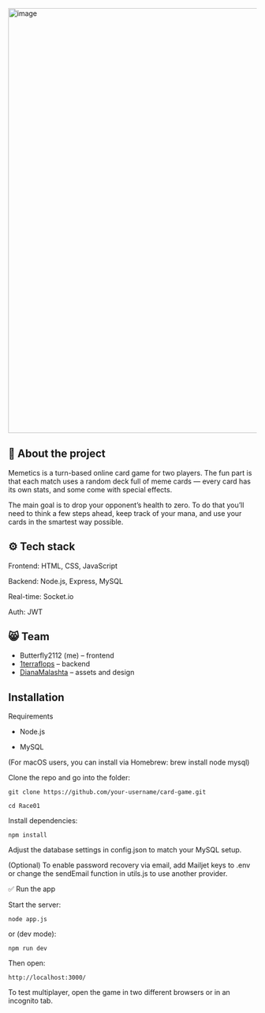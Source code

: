 
<img width="1907" height="859" alt="image" src="https://github.com/user-attachments/assets/d3c33f66-e878-45ad-9f7d-0c0a0a672982" />

💜 About the project
---
Memetics is a turn-based online card game for two players. The fun part is that each match uses a random deck full of meme cards — every card has its own stats, and some come with special effects.

The main goal is to drop your opponent’s health to zero. To do that you’ll need to think a few steps ahead, keep track of your mana, and use your cards in the smartest way possible.


⚙️ Tech stack
---

Frontend: HTML, CSS, JavaScript

Backend: Node.js, Express, MySQL

Real-time: Socket.io

Auth: JWT

😸 Team
---

- Butterfly2112 (me) – frontend
- [1terraflops](https://github.com/1terraflops) – backend
- [DianaMalashta](https://github.com/DianaMalashta) – assets and design

Installation
--
Requirements

- Node.js

- MySQL

(For macOS users, you can install via Homebrew: brew install node mysql)

Clone the repo and go into the folder:

`git clone https://github.com/your-username/card-game.git`

`cd Race01`

Install dependencies:

`npm install`


Adjust the database settings in config.json to match your MySQL setup.

(Optional) To enable password recovery via email, add Mailjet keys to .env or change the sendEmail function in utils.js to use another provider.

✅ Run the app

Start the server:

`node app.js`


or (dev mode):

`npm run dev`


Then open:

`http://localhost:3000/`


To test multiplayer, open the game in two different browsers or in an incognito tab.
